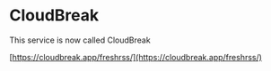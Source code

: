 # CloudBreak

This service is now called CloudBreak

[https://cloudbreak.app/freshrss/](https://cloudbreak.app/freshrss/)
